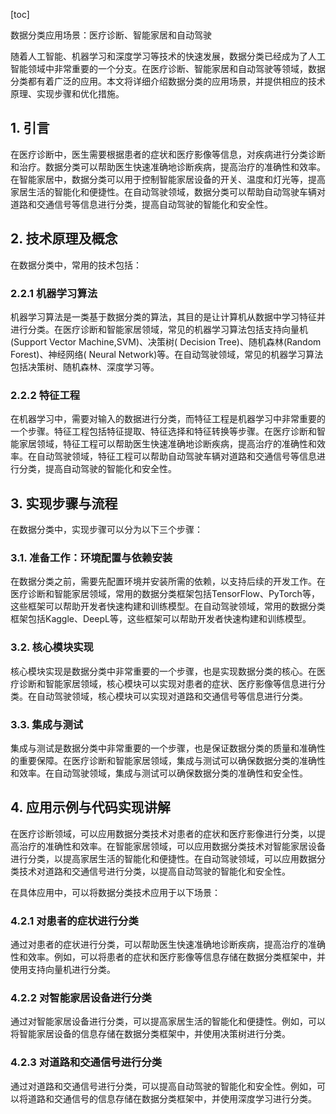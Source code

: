 
[toc]                    
                
                
数据分类应用场景：医疗诊断、智能家居和自动驾驶

随着人工智能、机器学习和深度学习等技术的快速发展，数据分类已经成为了人工智能领域中非常重要的一个分支。在医疗诊断、智能家居和自动驾驶等领域，数据分类都有着广泛的应用。本文将详细介绍数据分类的应用场景，并提供相应的技术原理、实现步骤和优化措施。

## 1. 引言

在医疗诊断中，医生需要根据患者的症状和医疗影像等信息，对疾病进行分类诊断和治疗。数据分类可以帮助医生快速准确地诊断疾病，提高治疗的准确性和效率。在智能家居中，数据分类可以用于控制智能家居设备的开关、温度和灯光等，提高家居生活的智能化和便捷性。在自动驾驶领域，数据分类可以帮助自动驾驶车辆对道路和交通信号等信息进行分类，提高自动驾驶的智能化和安全性。

## 2. 技术原理及概念

在数据分类中，常用的技术包括：

### 2.2.1 机器学习算法

机器学习算法是一类基于数据分类的算法，其目的是让计算机从数据中学习特征并进行分类。在医疗诊断和智能家居领域，常见的机器学习算法包括支持向量机(Support Vector Machine,SVM)、决策树( Decision Tree)、随机森林(Random Forest)、神经网络( Neural Network)等。在自动驾驶领域，常见的机器学习算法包括决策树、随机森林、深度学习等。

### 2.2.2 特征工程

在机器学习中，需要对输入的数据进行分类，而特征工程是机器学习中非常重要的一个步骤。特征工程包括特征提取、特征选择和特征转换等步骤。在医疗诊断和智能家居领域，特征工程可以帮助医生快速准确地诊断疾病，提高治疗的准确性和效率。在自动驾驶领域，特征工程可以帮助自动驾驶车辆对道路和交通信号等信息进行分类，提高自动驾驶的智能化和安全性。

## 3. 实现步骤与流程

在数据分类中，实现步骤可以分为以下三个步骤：

### 3.1. 准备工作：环境配置与依赖安装

在数据分类之前，需要先配置环境并安装所需的依赖，以支持后续的开发工作。在医疗诊断和智能家居领域，常用的数据分类框架包括TensorFlow、PyTorch等，这些框架可以帮助开发者快速构建和训练模型。在自动驾驶领域，常用的数据分类框架包括Kaggle、DeepL等，这些框架可以帮助开发者快速构建和训练模型。

### 3.2. 核心模块实现

核心模块实现是数据分类中非常重要的一个步骤，也是实现数据分类的核心。在医疗诊断和智能家居领域，核心模块可以实现对患者的症状、医疗影像等信息进行分类。在自动驾驶领域，核心模块可以实现对道路和交通信号等信息进行分类。

### 3.3. 集成与测试

集成与测试是数据分类中非常重要的一个步骤，也是保证数据分类的质量和准确性的重要保障。在医疗诊断和智能家居领域，集成与测试可以确保数据分类的准确性和效率。在自动驾驶领域，集成与测试可以确保数据分类的准确性和安全性。

## 4. 应用示例与代码实现讲解

在医疗诊断领域，可以应用数据分类技术对患者的症状和医疗影像进行分类，以提高治疗的准确性和效率。在智能家居领域，可以应用数据分类技术对智能家居设备进行分类，以提高家居生活的智能化和便捷性。在自动驾驶领域，可以应用数据分类技术对道路和交通信号进行分类，以提高自动驾驶的智能化和安全性。

在具体应用中，可以将数据分类技术应用于以下场景：

### 4.2.1 对患者的症状进行分类

通过对患者的症状进行分类，可以帮助医生快速准确地诊断疾病，提高治疗的准确性和效率。例如，可以将患者的症状和医疗影像等信息存储在数据分类框架中，并使用支持向量机进行分类。

### 4.2.2 对智能家居设备进行分类

通过对智能家居设备进行分类，可以提高家居生活的智能化和便捷性。例如，可以将智能家居设备的信息存储在数据分类框架中，并使用决策树进行分类。

### 4.2.3 对道路和交通信号进行分类

通过对道路和交通信号进行分类，可以提高自动驾驶的智能化和安全性。例如，可以将道路和交通信号的信息存储在数据分类框架中，并使用深度学习进行分类。

